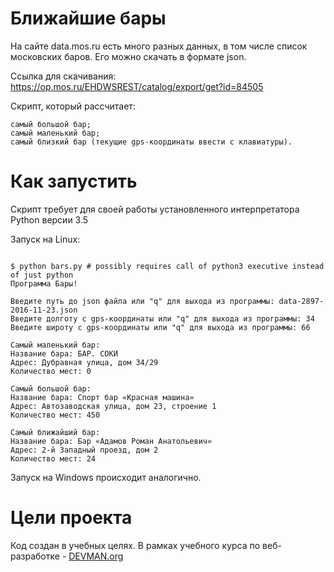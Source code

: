 # Ближайшие бары

На сайте data.mos.ru есть много разных данных, в том числе список московских баров. Его можно скачать в формате json.

Ссылка для скачивания: https://op.mos.ru/EHDWSREST/catalog/export/get?id=84505

Скрипт, который рассчитает:

    самый большой бар;
    самый маленький бар;
    самый близкий бар (текущие gps-координаты ввести с клавиатуры).


# Как запустить

Скрипт требует для своей работы установленного интерпретатора Python версии 3.5

Запуск на Linux:

```#!bash

$ python bars.py # possibly requires call of python3 executive instead of just python
Программа Бары!

Введите путь до json файла или "q" для выхода из программы: data-2897-2016-11-23.json
Введите долготу c gps-координаты или "q" для выхода из программы: 34
Введите широту c gps-координаты или "q" для выхода из программы: 66

Самый маленький бар:
Название бара: БАР. СОКИ
Адрес: Дубравная улица, дом 34/29
Количество мест: 0

Самый большой бар:
Название бара: Спорт бар «Красная машина»
Адрес: Автозаводская улица, дом 23, строение 1
Количество мест: 450

Самый ближайший бар:
Название бара: Бар «Адамов Роман Анатольевич»
Адрес: 2-й Западный проезд, дом 2
Количество мест: 24
```

Запуск на Windows происходит аналогично.

# Цели проекта

Код создан в учебных целях. В рамках учебного курса по веб-разработке - [DEVMAN.org](https://devman.org)
